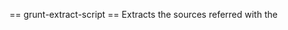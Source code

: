 == grunt-extract-script ==
Extracts the sources referred with the <script> tag. Dead simple.

== Example ==
See Gruntfile.js.